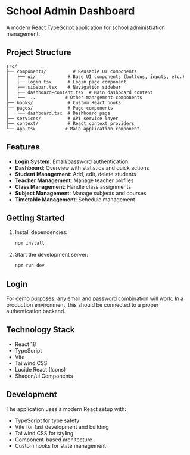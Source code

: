 # School Admin Dashboard

A modern React TypeScript application for school administration management.

## Project Structure

```
src/
├── components/          # Reusable UI components
│   ├── ui/            # Base UI components (buttons, inputs, etc.)
│   ├── login.tsx      # Login page component
│   ├── sidebar.tsx    # Navigation sidebar
│   ├── dashboard-content.tsx  # Main dashboard content
│   └── ...           # Other management components
├── hooks/             # Custom React hooks
├── pages/             # Page components
│   └── dashboard.tsx  # Dashboard page
├── services/          # API service layer
├── context/           # React context providers
└── App.tsx           # Main application component
```

## Features

- **Login System**: Email/password authentication
- **Dashboard**: Overview with statistics and quick actions
- **Student Management**: Add, edit, delete students
- **Teacher Management**: Manage teacher profiles
- **Class Management**: Handle class assignments
- **Subject Management**: Manage subjects and courses
- **Timetable Management**: Schedule management


## Getting Started

1. Install dependencies:
   ```bash
   npm install
   ```

2. Start the development server:
   ```bash
   npm run dev
   ```


## Login

For demo purposes, any email and password combination will work. In a production environment, this should be connected to a proper authentication backend.

## Technology Stack

- React 18
- TypeScript
- Vite
- Tailwind CSS
- Lucide React (Icons)
- Shadcn/ui Components

## Development

The application uses a modern React setup with:
- TypeScript for type safety
- Vite for fast development and building
- Tailwind CSS for styling
- Component-based architecture
- Custom hooks for state management
